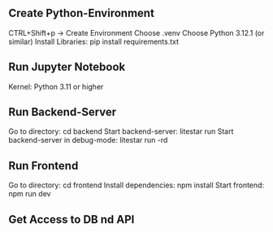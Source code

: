 ## Create Python-Environment
CTRL+Shift+p -> Create Environment
Choose .venv
Choose Python 3.12.1 (or similar)
Install Libraries: pip install requirements.txt


## Run Jupyter Notebook
Kernel: Python 3.11 or higher


## Run Backend-Server
Go to directory: cd backend
Start backend-server: litestar run
Start backend-server in debug-mode: litestar run -rd


## Run Frontend
Go to directory: cd frontend
Install dependencies: npm install
Start frontend: npm run dev


## Get Access to DB nd API
